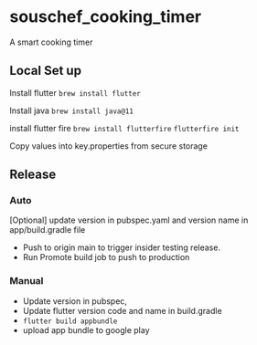 # souschef_cooking_timer

A smart cooking timer

## Local Set up
Install flutter
`brew install flutter`

Install java
`brew install java@11`

install flutter fire
`brew install flutterfire`
`flutterfire init`

Copy values into key.properties from secure storage

## Release
### Auto
[Optional] update version in pubspec.yaml and version name in app/build.gradle file
* Push to origin main to trigger insider testing release.
* Run Promote build job to push to production


### Manual

* Update version in pubspec,
* Update flutter version code and name in build.gradle
* `flutter build appbundle`
* upload app bundle to google play
